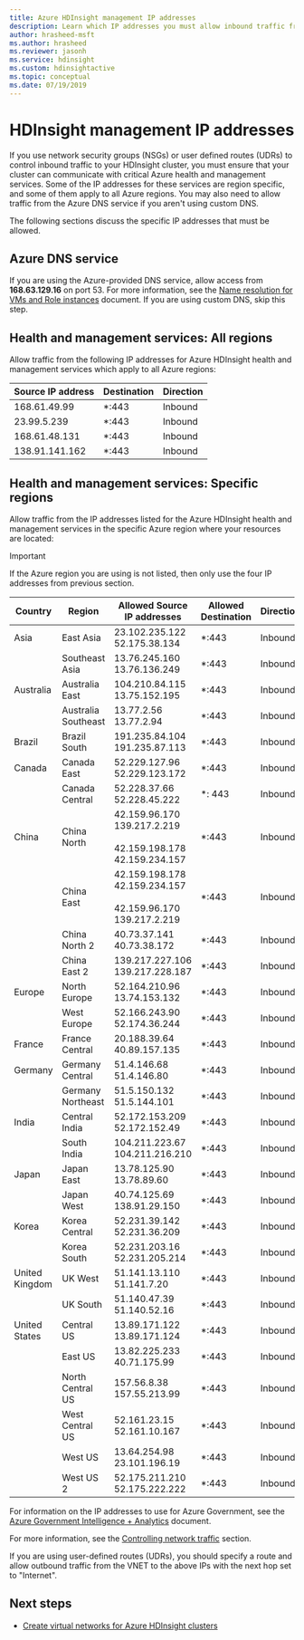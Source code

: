 ```yaml
---
title: Azure HDInsight management IP addresses
description: Learn which IP addresses you must allow inbound traffic from, in order to properly configure network security groups and user defined routes for virtual networking with Azure HDInsight.
author: hrasheed-msft
ms.author: hrasheed
ms.reviewer: jasonh
ms.service: hdinsight
ms.custom: hdinsightactive
ms.topic: conceptual
ms.date: 07/19/2019
---
```


# HDInsight management IP addresses

If you use network security groups (NSGs) or user defined routes (UDRs) to control inbound traffic to your HDInsight cluster, you must ensure that your cluster can communicate with critical Azure health and management services.  Some of the IP addresses for these services are region specific, and some of them apply to all Azure regions. You may also need to allow traffic from the Azure DNS service if you aren't using custom DNS.

The following sections discuss the specific IP addresses that must be allowed.

## Azure DNS service

If you are using the Azure-provided DNS service, allow access from __168.63.129.16__ on port 53. For more information, see the [Name resolution for VMs and Role instances](../virtual-network/virtual-networks-name-resolution-for-vms-and-role-instances.md) document. If you are using custom DNS, skip this step.

## Health and management services: All regions

Allow traffic from the following IP addresses for Azure HDInsight health and management services which apply to all Azure regions:

| Source IP address | Destination  | Direction |
| ---- | ----- | ----- |
| 168.61.49.99 | \*:443 | Inbound |
| 23.99.5.239 | \*:443 | Inbound |
| 168.61.48.131 | \*:443 | Inbound |
| 138.91.141.162 | \*:443 | Inbound |

## Health and management services: Specific regions

Allow traffic from the IP addresses listed for the Azure HDInsight health and management services in the specific Azure region where your resources are located:

> [!IMPORTANT]  
> If the Azure region you are using is not listed, then only use the four IP addresses from previous section.

| Country | Region | Allowed Source IP addresses | Allowed Destination | Direction |
| ---- | ---- | ---- | ---- | ----- |
| Asia | East Asia | 23.102.235.122</br>52.175.38.134 | \*:443 | Inbound |
| &nbsp; | Southeast Asia | 13.76.245.160</br>13.76.136.249 | \*:443 | Inbound |
| Australia | Australia East | 104.210.84.115</br>13.75.152.195 | \*:443 | Inbound |
| &nbsp; | Australia Southeast | 13.77.2.56</br>13.77.2.94 | \*:443 | Inbound |
| Brazil | Brazil South | 191.235.84.104</br>191.235.87.113 | \*:443 | Inbound |
| Canada | Canada East | 52.229.127.96</br>52.229.123.172 | \*:443 | Inbound |
| &nbsp; | Canada Central | 52.228.37.66</br>52.228.45.222 |\*: 443 | Inbound |
| China | China North | 42.159.96.170</br>139.217.2.219</br></br>42.159.198.178</br>42.159.234.157 | \*:443 | Inbound |
| &nbsp; | China East | 42.159.198.178</br>42.159.234.157</br></br>42.159.96.170</br>139.217.2.219 | \*:443 | Inbound |
| &nbsp; | China North 2 | 40.73.37.141</br>40.73.38.172 | \*:443 | Inbound |
| &nbsp; | China East 2 | 139.217.227.106</br>139.217.228.187 | \*:443 | Inbound |
| Europe | North Europe | 52.164.210.96</br>13.74.153.132 | \*:443 | Inbound |
| &nbsp; | West Europe| 52.166.243.90</br>52.174.36.244 | \*:443 | Inbound |
| France | France Central| 20.188.39.64</br>40.89.157.135 | \*:443 | Inbound |
| Germany | Germany Central | 51.4.146.68</br>51.4.146.80 | \*:443 | Inbound |
| &nbsp; | Germany Northeast | 51.5.150.132</br>51.5.144.101 | \*:443 | Inbound |
| India | Central India | 52.172.153.209</br>52.172.152.49 | \*:443 | Inbound |
| &nbsp; | South India | 104.211.223.67<br/>104.211.216.210 | \*:443 | Inbound |
| Japan | Japan East | 13.78.125.90</br>13.78.89.60 | \*:443 | Inbound |
| &nbsp; | Japan West | 40.74.125.69</br>138.91.29.150 | \*:443 | Inbound |
| Korea | Korea Central | 52.231.39.142</br>52.231.36.209 | \*:443 | Inbound |
| &nbsp; | Korea South | 52.231.203.16</br>52.231.205.214 | \*:443 | Inbound
| United Kingdom | UK West | 51.141.13.110</br>51.141.7.20 | \*:443 | Inbound |
| &nbsp; | UK South | 51.140.47.39</br>51.140.52.16 | \*:443 | Inbound |
| United States | Central US | 13.89.171.122</br>13.89.171.124 | \*:443 | Inbound |
| &nbsp; | East US | 13.82.225.233</br>40.71.175.99 | \*:443 | Inbound |
| &nbsp; | North Central US | 157.56.8.38</br>157.55.213.99 | \*:443 | Inbound |
| &nbsp; | West Central US | 52.161.23.15</br>52.161.10.167 | \*:443 | Inbound |
| &nbsp; | West US | 13.64.254.98</br>23.101.196.19 | \*:443 | Inbound |
| &nbsp; | West US 2 | 52.175.211.210</br>52.175.222.222 | \*:443 | Inbound |

For information on the IP addresses to use for Azure Government, see the [Azure Government Intelligence + Analytics](https://docs.microsoft.com/azure/azure-government/documentation-government-services-intelligenceandanalytics) document.

For more information, see the [Controlling network traffic](hdinsight-plan-virtual-network-deployment.md#networktraffic) section.

If you are using user-defined routes (UDRs), you should specify a route and allow outbound traffic from the VNET to the above IPs with the next hop set to "Internet".

## Next steps

* [Create virtual networks for Azure HDInsight clusters](hdinsight-create-virtual-network.md)
